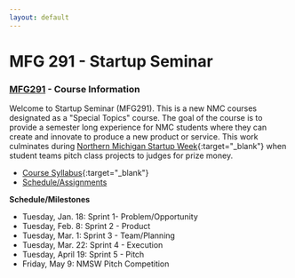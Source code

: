```yaml
---
layout: default
---
```


# MFG 291 - Startup Seminar

### [MFG291](../) - Course Information

Welcome to Startup Seminar (MFG291). This is a new NMC courses designated as a "Special Topics" course. The goal of the course is to provide a semester long experience for NMC students where they can create and innovate to produce a new product or service. This work culminates during [Northern Michigan Startup Week](http://nmsw.co){:target="_blank"} when student teams pitch class projects to judges for prize money.

- [Course Syllabus](syllabus.pdf){:target="_blank"}
- [Schedule/Assignments](schedule_assignments.html)

**Schedule/Milestones**
- Tuesday, Jan. 18: Sprint 1- Problem/Opportunity
- Tuesday, Feb. 8: Sprint 2 - Product
- Tuesday, Mar. 1: Sprint 3 - Team/Planning
- Tuesday, Mar. 22: Sprint 4 - Execution
- Tuesday, April 19: Sprint 5 - Pitch
- Friday, May 9: NMSW Pitch Competition
